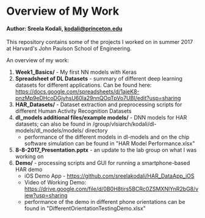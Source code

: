 # Overview of My Work
#### Author: Sreela Kodali, kodali@princeton.edu

This repository contains some of the projects I worked on in summer 2017 at Harvard's John Paulson School of Engineering.

An overview of my work:
1) **Week1_Basics/** - My first NN models with Keras
2) **Spreadsheet of DL Datasets** - summary of different deep learning datasets for different applications. Can be found here: https://docs.google.com/spreadsheets/d/1ajeK8-pnzMp9eDHcoDGjyhsU60la29nnQOqTpVo7UBI/edit?usp=sharing
3) **HAR_Datasets/** - Dataset extraction and preprocessing scripts for different Human Activity Recognition Datasets
4) **dl_models additional files/example models/** - DNN models for HAR datasets; can also be found in /group/vlsiarch/kodali/dl-models/dl_models/models/ directory
    * performance of the different models in dl-models and on the chip software simulation can be found in "HAR Model Performance.xlsx"
5) **8-8-2017_Presentation.pptx** - an update to the lab group on what I was working on
6) **Demo/** - processing scripts and GUI for running a smartphone-based HAR demo
    * iOS Demo App - https://github.com/sreelakodali/HAR_DataApp_iOS
    * Video of Working Demo: https://drive.google.com/file/d/0B0H8tirs5BCRc0ZSMXNlYnR2bG8/view?usp=sharing
    * performance of the demo in different phone orientations can be found in "DifferentOrientationTestingDemo.xlsx"
